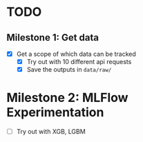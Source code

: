 # TODO

## Milestone 1: Get data

* [X] Get a scope of which data can be tracked
  * [X] Try out with 10 different api requests
  * [X] Save the outputs in `data/raw/`

# Milestone 2: MLFlow Experimentation

* [ ] Try out with XGB, LGBM
